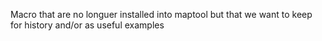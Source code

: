 Macro that are no longuer installed into maptool but that we want to keep for history and/or as useful examples